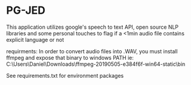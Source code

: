 # PG-JED
This application utilizes google's speech to text API, open source NLP libraries
and some personal touches to flag if a <1min audio file contains explicit language or not

requirments:
In order to convert audio files into .WAV, you must install ffmpeg and expose that binary to windows PATH ie: C:\Users\Daniel\Downloads\ffmpeg-20190505-e384f6f-win64-static\bin

See requirements.txt for environment packages


